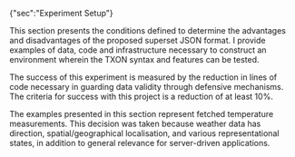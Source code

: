 {"sec":"Experiment Setup"}

This section presents the conditions defined to determine the advantages and disadvantages of the proposed superset JSON format. I provide examples of data, code and infrastructure necessary to construct an environment wherein the TXON syntax and features can be tested.

The success of this experiment is measured by the reduction in lines of code necessary in guarding data validity through defensive mechanisms. The criteria for success with this project is a reduction of at least 10%.

The examples presented in this section represent fetched temperature measurements. This decision was taken because weather data has direction, spatial/geographical localisation, and various representational states, in addition to general relevance for server-driven applications.

<br>
